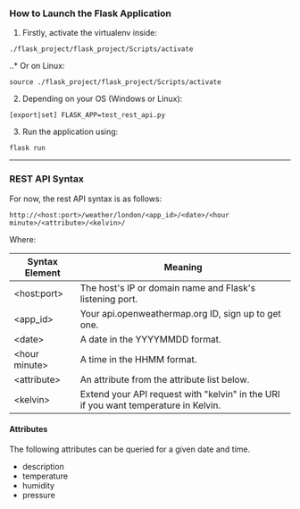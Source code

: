 ### How to Launch the Flask Application
1. Firstly, activate the virtualenv inside:
```
./flask_project/flask_project/Scripts/activate
```
..* Or on Linux:
```
source ./flask_project/flask_project/Scripts/activate
```
2. Depending on your OS (Windows or Linux): 
```
[export|set] FLASK_APP=test_rest_api.py
```
3. Run the application using:
```
flask run
```
 
---
### REST API Syntax
For now, the rest API syntax is as follows:

```
http://<host:port>/weather/london/<app_id>/<date>/<hour minute>/<attribute>/<kelvin>/
```

Where:

| Syntax Element | Meaning |
| --- | --- |
| \<host:port> | The host's IP or domain name and Flask's listening port. |
| \<app_id> | Your api.openweathermap.org ID, sign up to get one. |
| \<date> | A date in the YYYYMMDD format. |
| \<hour minute> | A time in the HHMM format. |
| \<attribute> | An attribute from the attribute list below. |
| \<kelvin> | Extend your API request with "kelvin" in the URI if you want temperature in Kelvin. |

#### Attributes
The following attributes can be queried for a given date and time.

- description
- temperature
- humidity
- pressure

